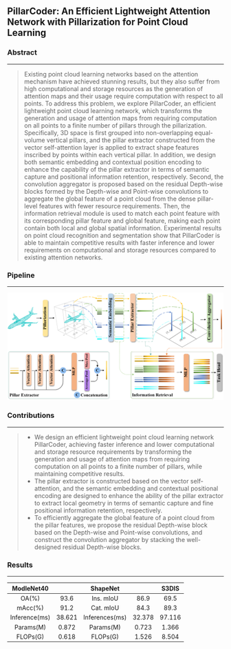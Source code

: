 ## PillarCoder: An Efficient Lightweight Attention Network with Pillarization for Point Cloud Learning

### Abstract

----------------------------

> Existing point cloud learning networks based on the attention mechanism have achieved stunning results, but they also suffer from high computational and storage resources as the generation of attention maps and their usage require computation with respect to all points. To address this problem, we explore PillarCoder, an efficient lightweight point cloud learning network, which transforms the generation and usage of attention maps from requiring computation on all points to a finite number of pillars through the pillarization. Specifically, 3D space is first grouped into non-overlapping equal-volume vertical pillars, and the pillar extractor constructed from the vector self-attention layer is applied to extract shape features inscribed by points within each vertical pillar. In addition, we design both semantic embedding and contextual position encoding to enhance the capability of the pillar extractor in terms of semantic capture and positional information retention, respectively. Second, the convolution aggregator is proposed based on the residual Depth-wise blocks formed by the Depth-wise and Point-wise convolutions to aggregate the global feature of a point cloud from the dense pillar-level features with fewer resource requirements. Then, the information retrieval module is used to match each point feature with its corresponding pillar feature and global feature, making each point contain both local and global spatial information. Experimental results on point cloud recognition and segmentation show that PillarCoder is able to maintain competitive results with faster inference and lower requirements on computational and storage resources compared to existing attention networks.

### Pipeline 

---------------------------------------------

<img src="fig/Pipeline.png">


### Contributions

--------------------------------------------

> - We design an efficient lightweight point cloud learning network PillarCoder, achieving faster inference and lower computational and storage resource requirements by transforming the generation and usage of attention maps from requiring computation on all points to a finite number of pillars, while maintaining competitive results.
> - The pillar extractor is constructed based on the vector self-attention, and the semantic embedding and contextual positional encoding are designed to enhance the ability of the pillar extractor to extract local geometry in terms of semantic capture and fine positional information retention, respectively.
> - To efficiently aggregate the global feature of a point cloud from the pillar features, we propose the residual Depth-wise block based on the Depth-wise and Point-wise convolutions, and construct the convolution aggregator by stacking the well-designed residual Depth-wise blocks.

### Results

----------------------------

|     ModleNet40 |        |    ShapeNet    |        | S3DIS  |
|:---------------:|:------:|:--------------:|:------:|:------:|
|      OA(%)      |  93.6  |   Ins. mIoU    |  86.9  |  69.5  |
|     mAcc(%)     |  91.2  |  Cat. mIoU     | 84.3   |  89.3  |
|  Inference(ms)  | 38.621 | Inferences(ms) | 32.378 | 97.116 |
|    Params(M)    | 0.872  |   Params(M)    | 0.723 | 1.366  |
|    FLOPs(G)     | 0.618  |    FLOPs(G)    | 1.526 | 8.504  |


